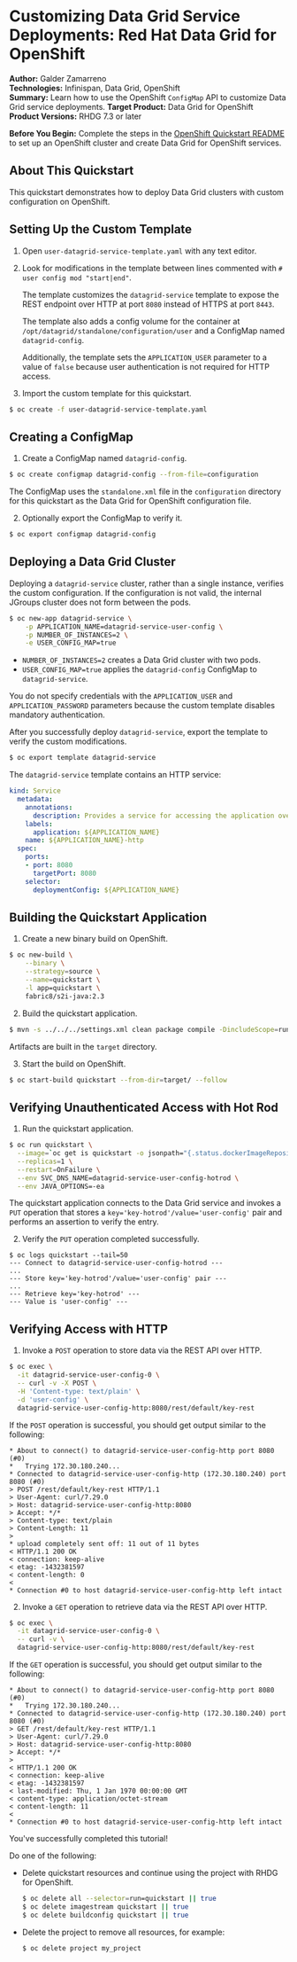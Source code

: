 Customizing Data Grid Service Deployments: Red Hat Data Grid for OpenShift
==========================================================================
**Author:** Galder Zamarreno  
**Technologies:** Infinispan, Data Grid, OpenShift  
**Summary:** Learn how to use the OpenShift `ConfigMap` API to customize Data Grid service deployments.
**Target Product:** Data Grid for OpenShift  
**Product Versions:** RHDG 7.3 or later

**Before You Begin:** Complete the steps in the [OpenShift Quickstart README](../../README.md) to set up an OpenShift cluster and create Data Grid for OpenShift services.

About This Quickstart
---------------------
This quickstart demonstrates how to deploy Data Grid clusters with custom configuration on OpenShift.

Setting Up the Custom Template
------------------------------
1. Open `user-datagrid-service-template.yaml` with any text editor.

2. Look for modifications in the template between lines commented with `# user config mod "start|end"`.  

   The template customizes the `datagrid-service` template to expose the REST endpoint over HTTP at port `8080` instead of HTTPS at port `8443`.

   The template also adds a config volume for the container at `/opt/datagrid/standalone/configuration/user` and a ConfigMap named `datagrid-config`.

   Additionally, the template sets the `APPLICATION_USER` parameter to a value of `false` because user authentication is not required for HTTP access.

3. Import the custom template for this quickstart.
```bash
$ oc create -f user-datagrid-service-template.yaml
```

Creating a ConfigMap
--------------------
1. Create a ConfigMap named `datagrid-config`.
```bash
$ oc create configmap datagrid-config --from-file=configuration
```

  The ConfigMap uses the `standalone.xml` file in the `configuration` directory for this quickstart as the Data Grid for OpenShift configuration file.

2. Optionally export the ConfigMap to verify it.
```bash
$ oc export configmap datagrid-config
```

Deploying a Data Grid Cluster
-----------------------------
Deploying a `datagrid-service` cluster, rather than a single instance, verifies the custom configuration. If the configuration is not valid, the internal JGroups cluster does not form between the pods.

```bash
$ oc new-app datagrid-service \
    -p APPLICATION_NAME=datagrid-service-user-config \
    -p NUMBER_OF_INSTANCES=2 \
    -e USER_CONFIG_MAP=true
```

- `NUMBER_OF_INSTANCES=2` creates a Data Grid cluster with two pods.
- `USER_CONFIG_MAP=true` applies the `datagrid-config` ConfigMap to `datagrid-service`.

You do not specify credentials with the `APPLICATION_USER` and `APPLICATION_PASSWORD` parameters because the custom template disables mandatory authentication.

After you successfully deploy `datagrid-service`, export the template to verify the custom modifications.

```bash
$ oc export template datagrid-service
```

The `datagrid-service` template contains an HTTP service:

```yaml
kind: Service
  metadata:
    annotations:
      description: Provides a service for accessing the application over HTTP.
    labels:
      application: ${APPLICATION_NAME}
    name: ${APPLICATION_NAME}-http
  spec:
    ports:
    - port: 8080
      targetPort: 8080
    selector:
      deploymentConfig: ${APPLICATION_NAME}
```

Building the Quickstart Application
-----------------------------------
1. Create a new binary build on OpenShift.
```bash
$ oc new-build \
    --binary \
    --strategy=source \
    --name=quickstart \
    -l app=quickstart \
    fabric8/s2i-java:2.3
```

2. Build the quickstart application.
```bash
$ mvn -s ../../../settings.xml clean package compile -DincludeScope=runtime
```
  Artifacts are built in the `target` directory.

3. Start the build on OpenShift.
```bash
$ oc start-build quickstart --from-dir=target/ --follow
```

Verifying Unauthenticated Access with Hot Rod
---------------------------------------------
1. Run the quickstart application.
```bash
$ oc run quickstart \
  --image=`oc get is quickstart -o jsonpath="{.status.dockerImageRepository}"` \
  --replicas=1 \
  --restart=OnFailure \
  --env SVC_DNS_NAME=datagrid-service-user-config-hotrod \
  --env JAVA_OPTIONS=-ea
```
  The quickstart application connects to the Data Grid service and invokes a `PUT` operation that stores a `key='key-hotrod'/value='user-config'` pair and performs an assertion to verify the entry.

2. Verify the `PUT` operation completed successfully.
```
$ oc logs quickstart --tail=50
--- Connect to datagrid-service-user-config-hotrod ---
...
--- Store key='key-hotrod'/value='user-config' pair ---
...
--- Retrieve key='key-hotrod' ---
--- Value is 'user-config' ---
```

Verifying Access with HTTP
--------------------------
1. Invoke a `POST` operation to store data via the REST API over HTTP.
```bash
$ oc exec \
  -it datagrid-service-user-config-0 \
  -- curl -v -X POST \
  -H 'Content-type: text/plain' \
  -d 'user-config' \
  datagrid-service-user-config-http:8080/rest/default/key-rest
```

  If the `POST` operation is successful, you should get output similar to the following:

  ```
  * About to connect() to datagrid-service-user-config-http port 8080 (#0)
  *   Trying 172.30.180.240...
  * Connected to datagrid-service-user-config-http (172.30.180.240) port 8080 (#0)
  > POST /rest/default/key-rest HTTP/1.1
  > User-Agent: curl/7.29.0
  > Host: datagrid-service-user-config-http:8080
  > Accept: */*
  > Content-type: text/plain
  > Content-Length: 11
  >
  * upload completely sent off: 11 out of 11 bytes
  < HTTP/1.1 200 OK
  < connection: keep-alive
  < etag: -1432381597
  < content-length: 0
  <
  * Connection #0 to host datagrid-service-user-config-http left intact
  ```

2. Invoke a `GET` operation to retrieve data via the REST API over HTTP.
```bash
$ oc exec \
  -it datagrid-service-user-config-0 \
  -- curl -v \
  datagrid-service-user-config-http:8080/rest/default/key-rest
```

  If the `GET` operation is successful, you should get output similar to the following:

  ```
  * About to connect() to datagrid-service-user-config-http port 8080 (#0)
  *   Trying 172.30.180.240...
  * Connected to datagrid-service-user-config-http (172.30.180.240) port 8080 (#0)
  > GET /rest/default/key-rest HTTP/1.1
  > User-Agent: curl/7.29.0
  > Host: datagrid-service-user-config-http:8080
  > Accept: */*
  >
  < HTTP/1.1 200 OK
  < connection: keep-alive
  < etag: -1432381597
  < last-modified: Thu, 1 Jan 1970 00:00:00 GMT
  < content-type: application/octet-stream
  < content-length: 11
  <
  * Connection #0 to host datagrid-service-user-config-http left intact
  ```

  You've successfully completed this tutorial!

  Do one of the following:

  - Delete quickstart resources and continue using the project with RHDG for OpenShift.

    ```bash
    $ oc delete all --selector=run=quickstart || true
    $ oc delete imagestream quickstart || true
    $ oc delete buildconfig quickstart || true
    ```

  - Delete the project to remove all resources, for example:

    ```bash
    $ oc delete project my_project
    ```
